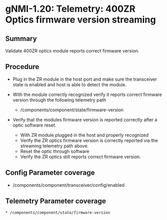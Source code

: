 # gNMI-1.20: Telemetry: 400ZR Optics firmware version streaming

## Summary

Validate 400ZR optics module reports correct firmware version.

## Procedure

*   Plug in the ZR module in the host port and make sure the transceiver 
    state is enabled and host is able to detect the module.
*   With the module correctly recognized verify it reports correct firmware
    version through the following telemetry path
    *  /components/component/state/firmware-version

*   Verify that the modules firmware version is reported correctly after a
    optic software reset.

    *   With ZR module plugged in the host and properly recognized 
    *   Verify the ZR optics firmware version is correctly reported via the 
        streaming telemetry path above.
    *   Reset the optic through software
    *   Verify the ZR optics still reports correct firmware version. 

## Config Parameter coverage

*   /components/component/transceiver/config/enabled

## Telemetry Parameter coverage

    * /components/component/state/firmware-version